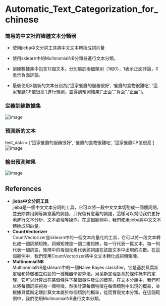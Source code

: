 # Automatic_Text_Categorization_for_chinese
### 簡易的中文社群媒體文本分類器  

* 使用jieba中文分詞工具將中文文本轉換成詞向量

* 使用sklearn中的MultinomialNB分類器進行文本分類。

* 訓練數據集中包含12個文本，分別屬於兩個類別（1和0），1表示正面評論，0表示負面評論。

* 最後使用3個新的文本分別為['這家餐廳的服務很好', '餐廳的食物很難吃', '這家餐廳CP值很高']進行預測，並得到預測結果["正面","負面","正面"]。  
### 定義訓練數據集  
![image](https://user-images.githubusercontent.com/95430501/235434095-a08b210b-e5c1-4fbc-b618-bd2b36be0f98.png)

### 預測新的文本
test_data = ['這家餐廳的服務很好', '餐廳的食物很難吃', '這家餐廳CP值很高']  
![image](https://user-images.githubusercontent.com/95430501/235434119-63500524-fdb1-4d8c-9624-7dfddd5bcaf5.png)  
### 輸出預測結果
![image](https://user-images.githubusercontent.com/95430501/235434040-edb1ee5b-dd06-4cef-ab43-0783bad10bd0.png)
  
  
    
## References
* **jieba中文分詞工具**  
jieba是一個中文文本分詞的工具，它可以將一段中文文本切割成一個個詞語，並去除停用詞等無意義的詞語，只保留有意義的詞語，這樣可以幫助我們更好地進行文本分析、文本處理等操作。在這個範例中，我們使用jieba將中文文本轉換成詞向量。  
* **CountVectorizer**  
CountVectorizer是sklearn中的一個文本向量化的工具，它可以將一段文本轉化成一個詞頻矩陣。詞頻矩陣是一個二維矩陣，每一行代表一篇文本，每一列代表一個詞語，矩陣中的每個元素代表該詞語在該篇文本中出現的次數。在這個範例中，我們使用CountVectorizer將中文文本轉化成詞頻矩陣。  
* **MultinomialNB**  
MultinomialNB是sklearn中的一個Naive Bayes classifier，它是基於貝葉斯定理和特徵獨立假設的一種機器學習算法。貝葉斯定理是基於條件概率的定理，它可以計算出在某個條件下某個事件發生的概率。在文本分類中，我們可以將每個詞語視為一個特徵，然後計算每個特徵在每個類別中出現的概率，並根據貝葉斯定理計算文本屬於每個類別的概率，從而實現文本分類。在這個範例中，我們使用MultinomialNB進行文本分類。
